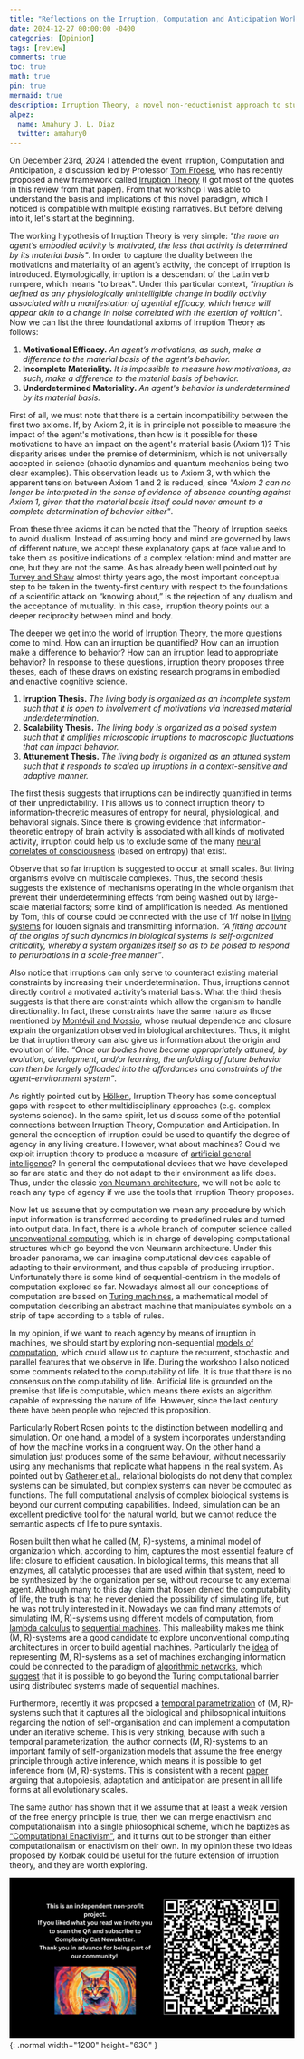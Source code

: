 ```yaml
---
title: "Reflections on the Irruption, Computation and Anticipation Workshop"
date: 2024-12-27 00:00:00 -0400
categories: [Opinion]
tags: [review]
comments: true
toc: true 
math: true
pin: true
mermaid: true
description: Irruption Theory, a novel non-reductionist approach to study agency from an enactive perspective while avoiding dualism and explaining why life is noisy. What are the next steps for this framework? Is it possible to connect it with other narratives in the market? 
alpez:
  name: Amahury J. L. Diaz
  twitter: amahury0
---
```

On December 23rd, 2024 I attended the event Irruption, Computation and Anticipation, a discussion led by Professor [Tom Froese](https://x.com/DrTomFroese), who has recently proposed a new framework called [Irruption Theory](https://www.mdpi.com/1099-4300/25/5/748) (I got most of the quotes in this review from that paper). From that workshop I was able to understand the basis and implications of this novel paradigm, which I noticed is compatible with multiple existing narratives. But before delving into it, let's start at the beginning. 

The working hypothesis of Irruption Theory is very simple: _"the more an agent’s embodied activity is motivated, the less that activity is determined by its material basis"_. In order to capture the duality between the motivations and materiality of an agent’s activity, the concept of irruption is introduced. Etymologically, irruption is a descendant of the Latin verb rumpere, which means "to break". Under this particular context, _"irruption is defined as any physiologically unintelligible change in bodily activity associated with a manifestation of agential efficacy, which hence will appear akin to a change in noise correlated with the exertion of volition"_. Now we can list the three foundational axioms of Irruption Theory as follows:
1. **Motivational Efficacy.** _An agent’s motivations, as such, make a difference to the material basis of the agent’s behavior._
2. **Incomplete Materiality.** _It is impossible to measure how motivations, as such, make a difference to the material basis of behavior._
3. **Underdetermined Materiality.** _An agent's behavior is underdetermined by its material basis._

First of all, we must note that there is a certain incompatibility between the first two axioms. If, by Axiom 2, it is in principle not possible to measure the impact of the agent's motivations, then how is it possible for these motivations to have an impact on the agent's material basis (Axiom 1)? This disparity arises under the premise of determinism, which is not universally accepted in science (chaotic dynamics and quantum mechanics being two clear examples). This observation leads us to Axiom 3, with which the apparent tension between Axiom 1 and 2 is reduced, since _"Axiom 2 can no longer be interpreted in the sense of evidence of absence counting against Axiom 1, given that the material basis itself could never amount to a complete determination of behavior either"_.

From these three axioms it can be noted that the Theory of Irruption seeks to avoid dualism. Instead of assuming body and mind are governed by laws of different nature, we accept these explanatory gaps at face value and to take them as positive indications of a complex relation: mind and matter are one, but they are not the same. As has already been well pointed out by [Turvey and Shaw](https://commons.trincoll.edu/robertshaw/files/2018/10/TurveyShaw_95.pdf) almost thirty years ago, the most important conceptual step to be taken in the twenty-first century with respect to the foundations of a scientific attack on “knowing about,” is the rejection of any dualism and the acceptance of mutuality. In this case, irruption theory points out a deeper reciprocity between mind and body.

The deeper we get into the world of Irruption Theory, the more questions come to mind. How can an irruption be quantified? How can an irruption make a difference to behavior? How can an irruption lead to appropriate behavior? In response to these questions, irruption theory proposes three theses, each of these draws on existing research programs in embodied and enactive cognitive science.

1. **Irruption Thesis.** _The living body is organized as an incomplete system such that it is open to involvement of motivations via increased material underdetermination._
2. **Scalability Thesis.** _The living body is organized as a poised system such that it amplifies microscopic irruptions to macroscopic fluctuations that can impact behavior._
3. **Attunement Thesis.** _The living body is organized as an attuned system such that it responds to scaled up irruptions in a context-sensitive and adaptive manner._

The first thesis suggests that irruptions can be indirectly quantified in terms of their unpredictability. This allows us to connect irruption theory to information-theoretic measures of entropy for neural, physiological, and behavioral signals. Since there is growing evidence that information-theoretic entropy of brain activity is associated with all kinds of motivated activity, irruption could help us to exclude some of the many [neural correlates of consciousness](https://en.wikipedia.org/wiki/Neural_correlates_of_consciousness) (based on entropy) that exist.

Observe that so far irruption is suggested to occur at small scales. But living organisms evolve on multiscale complexes. Thus, the second thesis suggests the existence of mechanisms operating in the whole organism that prevent their underdetermining effects from being washed out by large-scale material factors; some kind of amplification is needed. As mentioned by Tom, this of course could be connected with the use of 1/f noise in [living systems](https://doi.org/10.1890/02-3122) for louden signals and transmitting information. _“A fitting account of the origins of such dynamics in biological systems is self-organized criticality, whereby a system organizes itself so as to be poised to respond to perturbations in a scale-free manner”_.

Also notice that irruptions can only serve to counteract existing material constraints by increasing their underdetermination. Thus, irruptions cannot directly control a motivated activity’s material basis. What the third thesis suggests is that there are constraints which allow the organism to handle directionality. In fact, these constraints have the same nature as those mentioned by [Montévil and Mossio](https://doi.org/10.1016/j.jtbi.2015.02.029), whose mutual dependence and closure explain the organization observed in biological architectures. Thus, it might be that irruption theory can also give us information about the origin and evolution of life. _“Once our bodies have become appropriately attuned, by evolution, development, and/or learning, the unfolding of future behavior can then be largely offloaded into the affordances and constraints of the agent–environment system”_.

As rightly pointed out by [Hölken](https://doi.org/10.1177/10597123241301835), Irruption Theory has some conceptual gaps with respect to other multidisciplinary approaches (e.g. complex systems science). In the same spirit, let us discuss some of the potential connections between Irruption Theory, Computation and Anticipation. In general the conception of irruption could be used to quantify the degree of agency in any living creature. However, what about machines? Could we exploit irruption theory to produce a measure of [artificial general intelligence](https://en.wikipedia.org/wiki/Artificial_general_intelligence)? In general the computational devices that we have developed so far are static and they do not adapt to their environment as life does. Thus, under the classic [von Neumann architecture](https://en.wikipedia.org/wiki/Von_Neumann_architecture), we will not be able to reach any type of agency if we use the tools that Irruption Theory proposes. 

Now let us assume that by computation we mean any procedure by which input information is transformed according to predefined rules and turned into output data. In fact, there is a whole branch of computer science called [unconventional computing](https://en.wikipedia.org/wiki/Unconventional_computing), which is in charge of developing computational structures which go beyond the von Neumann architecture. Under this broader panorama, we can imagine computational devices capable of adapting to their environment, and thus capable of producing irruption. Unfortunately there is some kind of sequential-centrism in the models of computation explored so far. Nowadays almost all our conceptions of computation are based on [Turing machines](https://en.wikipedia.org/wiki/Turing_machine), a mathematical model of computation describing an abstract machine that manipulates symbols on a strip of tape according to a table of rules. 

In my opinion, if we want to reach agency by means of irruption in machines, we should start by exploring non-sequential [models of computation](https://en.wikipedia.org/wiki/Model_of_computation), which could allow us to capture the recurrent, stochastic and parallel features that we observe in life. During the workshop I also noticed some comments related to the computability of life. It is true that there is no consensus on the computability of life. Artificial life is grounded on the premise that life is computable, which means there exists an algorithm capable of expressing the nature of life. However, since the last century there have been people who rejected this proposition.

Particularly Robert Rosen points to the distinction between modelling and simulation. On one hand, a model of a system incorporates understanding of how the machine works in a congruent way. On the other hand a simulation just produces some of the same behaviour, without necessarily using any mechanisms that replicate what happens in the real system. As pointed out by [Gatherer et al.](https://link.springer.com/article/10.1186/1752-0509-7-128), relational biologists do not deny that complex systems can be simulated, but complex systems can never be computed as functions. The full computational analysis of complex biological systems is beyond our current computing capabilities. Indeed, simulation can be an excellent predictive tool for the natural world, but we cannot reduce the semantic aspects of life to pure syntaxis.

Rosen built then what he called (M, R)-systems, a minimal model of organization which, according to him, captures the most essential feature of life: closure to efficient causation. In biological terms, this means that all enzymes, all catalytic processes that are used within that system, need to be synthesized by the organization per se, without recourse to any external agent. Although many to this day claim that Rosen denied the computability of life, the truth is that he never denied the possibility of simulating life, but he was not truly interested in it. Nowadays we can find many attempts of simulating (M, R)-systems using different models of computation, from [lambda calculus](https://doi.org/10.1016/j.jtbi.2008.12.012) to [sequential machines](https://doi.org/10.1007/BF02476989). This malleability makes me think (M, R)-systems are a good candidate to explore unconventional computing architectures in order to build agential machines. Particularly the [idea](https://doi.org/10.1016/j.jtbi.2016.08.007) of representing (M, R)-systems as a set of machines exchanging information could be connected to the paradigm of [algorithmic networks](https://doi.org/10.1016/j.tcs.2019.03.008), which [suggest](https://doi.org/10.1142/9789811200076_0009) that it is possible to go beyond the Turing computational barrier using distributed systems made of sequential machines. 

Furthermore, recently it was proposed a [temporal parametrization](https://doi.org/10.1177/1059712321106615) of (M, R)-systems such that it captures all the biological and philosophical intuitions regarding the notion of self-organisation and can implement a computation under an iterative scheme. This is very striking, because with such a temporal parameterization, the author connects (M, R)-systems to an important family of self-organization models that assume the free energy principle through active inference, which means it is possible to get inference from (M, R)-systems. This is consistent with a recent [paper](https://doi.org/10.3389/fpsyg.2024.1362658) arguing that autopoiesis, adaptation and anticipation are present in all life forms at all evolutionary scales. 

The same author has shown that if we assume that at least a weak version of the free energy principle is true, then we can merge enactivism and computationalism into a single philosophical scheme, which he baptizes as [“Computational Enactivism”](https://doi.org/10.1007/s11229-019-02243-4), and it turns out to be stronger than either computationalism or enactivism on their own. In my opinion these two ideas proposed by Korbak could be useful for the future extension of irruption theory, and they are worth exploring. 

![Desktop View](/assets/img/fix/complexity-cat-newsletter.png){: .normal width="1200" height="630" }

